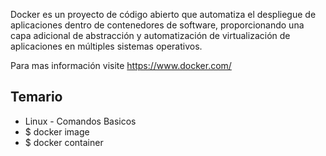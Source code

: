 Docker es un proyecto de código abierto que automatiza el despliegue de aplicaciones dentro de contenedores de software, proporcionando una capa adicional de abstracción y automatización de virtualización de aplicaciones en múltiples sistemas operativos.​

Para mas información visite https://www.docker.com/

## Temario

* Linux - Comandos Basicos
* $ docker image
* $ docker container